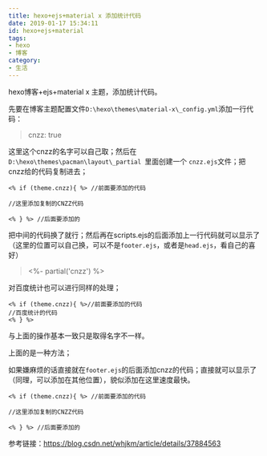 ```yaml
---
title: hexo+ejs+material x 添加统计代码
date: 2019-01-17 15:34:11
id: hexo+ejs+material
tags:
- hexo
- 博客
category:
- 生活
---
```


hexo博客+ejs+material x 主题，添加统计代码。

先要在博客主题配置文件`D:\hexo\themes\material-x\_config.yml`添加一行代码：

> cnzz: true

<!---more--->

这里这个cnzz的名字可以自己取；然后在`D:\hexo\themes\pacman\layout\_partial `里面创建一个 `cnzz.ejs`文件；把cnzz给的代码复制进去；

```
<% if (theme.cnzz){ %> //前面要添加的代码

//这里添加复制的CNZZ代码

<% } %> //后面要添加的
```

把中间的代码换了就行；然后再在scripts.ejs的后面添加上一行代码就可以显示了（这里的位置可以自己换，可以不是`footer.ejs`，或者是`head.ejs`，看自己的喜好）

> <%- partial('cnzz') %>

对百度统计也可以进行同样的处理；

```
<% if (theme.cnzz){ %>//前面要添加的代码
//百度统计的代码
<% } %>
```


与上面的操作基本一致只是取得名字不一样。

上面的是一种方法；

如果嫌麻烦的话直接就在`footer.ejs`的后面添加cnzz的代码；直接就可以显示了（同理，可以添加在其他位置），貌似添加在这里速度最快。

````
<% if (theme.cnzz){ %> //前面要添加的代码

//这里添加复制的CNZZ代码

<% } %> //后面要添加的
````



参考链接：https://blog.csdn.net/whjkm/article/details/37884563 